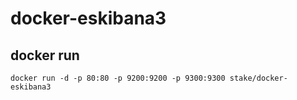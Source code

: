 # docker-eskibana3

## docker run

```
docker run -d -p 80:80 -p 9200:9200 -p 9300:9300 stake/docker-eskibana3
```
